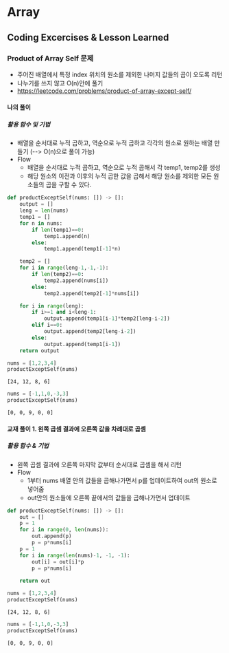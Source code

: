 # Array
## Coding Excercises & Lesson Learned

### Product of Array Self 문제
 - 주어진 배열에서 특정 index 위치의 원소를 제외한 나머지 값들의 곱이 오도록 리턴
 - 나누기를 쓰지 않고 O(n)안에 풀기
 - https://leetcode.com/problems/product-of-array-except-self/

#### 나의 풀이
##### 활용 함수 및 기법
 - 배열을 순서대로 누적 곱하고, 역순으로 누적 곱하고 각각의 원소로 원하는 배열 만들기 (--> O(n)으로 풀이 가능)
 - Flow 
    + 배열을 순서대로 누적 곱하고, 역순으로 누적 곱해서 각 temp1, temp2를 생성
    + 해당 원소의 이전과 이후의 누적 곱한 값을 곱해서 해당 원소를 제외한 모든 원소들의 곱을 구할 수 있다.


```python
def productExceptSelf(nums: []) -> []:
    output = []
    leng = len(nums)
    temp1 = []
    for n in nums:
        if len(temp1)==0:
            temp1.append(n)
        else:
            temp1.append(temp1[-1]*n)

    temp2 = []
    for i in range(leng-1,-1,-1):
        if len(temp2)==0:
            temp2.append(nums[i])
        else:
            temp2.append(temp2[-1]*nums[i])

    for i in range(leng):
        if i>=1 and i<leng-1:
            output.append(temp1[i-1]*temp2[leng-i-2])
        elif i==0:
            output.append(temp2[leng-i-2])
        else:
            output.append(temp1[i-1])
    return output
```


```python
nums = [1,2,3,4]
productExceptSelf(nums)
```




    [24, 12, 8, 6]




```python
nums = [-1,1,0,-3,3]
productExceptSelf(nums)
```




    [0, 0, 9, 0, 0]



#### 교재 풀이 1. 왼쪽 곱셈 결과에 오른쪽 값을 차례대로 곱셈 
##### 활용 함수 & 기법
 - 왼쪽 곱셈 결과에 오른쪽 마지막 값부터 순서대로 곱셈을 해서 리턴
 - Flow 
    + 1부터 nums 배열 안의 값들을 곱해나가면서 p를 업데이트하여 out의 원소로 넣어줌
    + out안의 원소들에 오른쪽 끝에서의 값들을 곱해나가면서 업데이트


```python
def productExceptSelf(nums: []) -> []:
    out = []
    p = 1
    for i in range(0, len(nums)):
        out.append(p)
        p = p*nums[i]
    p = 1
    for i in range(len(nums)-1, -1, -1):
        out[i] = out[i]*p
        p = p*nums[i]
    
    return out
```


```python
nums = [1,2,3,4]
productExceptSelf(nums)
```




    [24, 12, 8, 6]




```python
nums = [-1,1,0,-3,3]
productExceptSelf(nums)
```




    [0, 0, 9, 0, 0]


